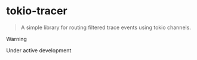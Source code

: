 # tokio-tracer

> A simple library for routing filtered trace events using tokio channels.

> [!WARNING]
> Under active development